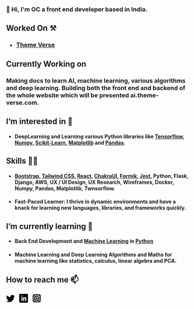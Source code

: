 ### 👋 Hi,  I'm OC a front end developer based in India.

 
## Worked On ⚒️  
### <ul>  <li><a href="https://Theme-Verse.com"> Theme Verse </a> </li></ul> 

## Currently Working on
### Making docs to learn AI, machine learning, various algorithms and deep learning. Building both the front end and backend of the whole website which will be presented ai.theme-verse.com. 

## I’m interested in 👀
- #### DeepLearning and Learning various Python libraries like [Tensorflow](https://www.tensorflow.org/), [Numpy](https://numpy.org/), [Scikit-Learn](https://scikit-learn.org/stable/), [Matplotlib](https://matplotlib.org/) and [Pandas](https://pandas.pydata.org/).

## Skills 💪🏻
- #### [Bootstrap](https://getbootstrap.com/), [Tailwind CSS](https://tailwindcss.com/), [React](https://react.dev/), [ChakraUI](https://v2.chakra-ui.com/), [Formik](https://formik.org/), [Jest](https://jestjs.io/), Python, Flask, Django, AWS, UX / UI Design, UX Research, Wireframes, Docker, Numpy, Pandas, Matplotlib, Twnsorflow. 
- #### Fast-Paced Learner: I thrive in dynamic environments and have a knack for learning new languages, libraries, and frameworks quickly.

##  I’m currently learning 🌱
- #### Back End Development and [Machine Learning](https://github.com/Gitstar-OC/Machine-Learning) in [Python](https://www.python.org/)
- #### Machine Learning and Deep Learning Algorithms and Maths for machine learning like statistics, calculus, linear algebra and PCA. 


##  How to reach me 📫

<a href="https://twitter.com/Om_Chandankar" title="Follow me on Twitter">
  <img
    width="24"
    alt="Follow me on Twitter"
    src="https://github.com/Gitstar-OC/Gitstar-OC/blob/main/assets/twitter.svg"
  /></a>
&nbsp;
<a href="https://www.linkedin.com/in/om-chandankar" title="Follow me on LinkedIn">
  <img
    width="24"
    alt="Follow me on LinkedIn"
    src="https://github.com/Gitstar-OC/Gitstar-OC/blob/main/assets/linkedin.svg"
  /></a>
&nbsp;
  <a href="https://www.instagram.com/chandankar_om/" title="Follow me on Instagram">
  <img
    width="24"
    alt="Follow me on instagram"
    src="https://github.com/Gitstar-OC/Gitstar-OC/blob/main/assets/instagram.png"
  /></a>

<!--
###  Fun fact ⚡
- [Tim Cook](https://www.apple.com/in/leadership/tim-cook/) don't code!

<!---
Gitstar-OC/Gitstar-OC is a ✨ special ✨ repository because its `README.md` (this file) appears on your GitHub profile.
You can click the Preview link to take a look at your changes.
--->
